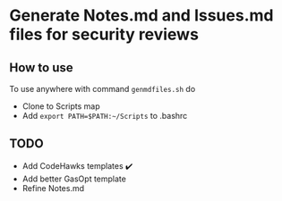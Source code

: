 # Generate Notes.md and Issues.md files for security reviews

## How to use
To use anywhere with command `genmdfiles.sh` do
- Clone to Scripts map
- Add `export PATH=$PATH:~/Scripts` to .bashrc

## TODO
- Add CodeHawks templates ✔️
- Add better GasOpt template
- Refine Notes.md
